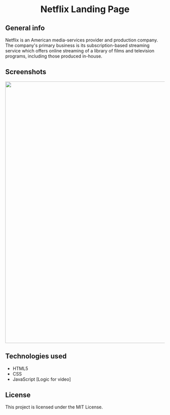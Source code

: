 
<h1 align="center">Netflix Landing Page</h1>

## General info

Netflix is an American media-services provider and production company. The company's primary business is its subscription-based streaming service which offers online streaming of a library of films and television programs, including those produced in-house.

## Screenshots

 <p align="center">
  <img width="800" height="829" src="../images/front2.png">
</p>

## Technologies used
* HTML5
* CSS 
* JavaScript [Logic for video]


## License

This project is licensed under the MIT License. 
